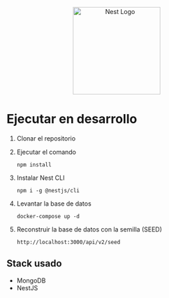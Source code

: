 <p align="center">
  <a href="http://nestjs.com/" target="blank"><img src="https://nestjs.com/img/logo-small.svg" width="200" alt="Nest Logo" /></a>
</p>

[circleci-image]: https://img.shields.io/circleci/build/github/nestjs/nest/master?token=abc123def456
[circleci-url]: https://circleci.com/gh/nestjs/nest

# Ejecutar en desarrollo

1. Clonar el repositorio

2. Ejecutar el comando 
    ```
    npm install
    ```

3. Instalar Nest CLI 
    ```
    npm i -g @nestjs/cli
    ```

4. Levantar la base de datos
    ```
    docker-compose up -d
    ```
5. Reconstruir la base de datos con la semilla (SEED)
    ```
    http://localhost:3000/api/v2/seed
    ```
## Stack usado
 * MongoDB
 * NestJS